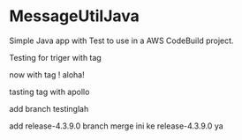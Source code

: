 # MessageUtilJava

Simple Java app with Test to use in a AWS CodeBuild project.

Testing for triger with tag 

now with tag ! aloha!

tasting tag with apollo

add branch testinglah

add release-4.3.9.0 branch 
merge ini ke release-4.3.9.0 ya

